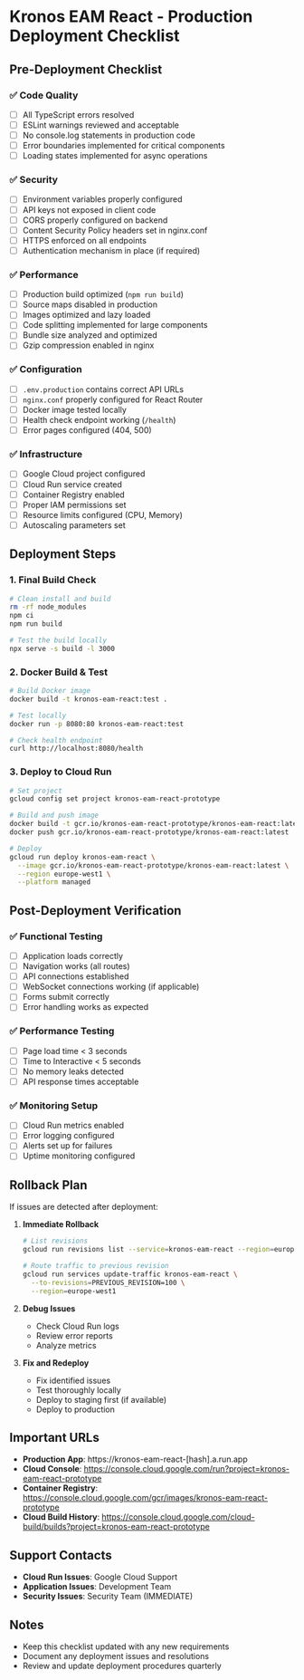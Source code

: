 # Kronos EAM React - Production Deployment Checklist

## Pre-Deployment Checklist

### ✅ Code Quality
- [ ] All TypeScript errors resolved
- [ ] ESLint warnings reviewed and acceptable
- [ ] No console.log statements in production code
- [ ] Error boundaries implemented for critical components
- [ ] Loading states implemented for async operations

### ✅ Security
- [ ] Environment variables properly configured
- [ ] API keys not exposed in client code
- [ ] CORS properly configured on backend
- [ ] Content Security Policy headers set in nginx.conf
- [ ] HTTPS enforced on all endpoints
- [ ] Authentication mechanism in place (if required)

### ✅ Performance
- [ ] Production build optimized (`npm run build`)
- [ ] Source maps disabled in production
- [ ] Images optimized and lazy loaded
- [ ] Code splitting implemented for large components
- [ ] Bundle size analyzed and optimized
- [ ] Gzip compression enabled in nginx

### ✅ Configuration
- [ ] `.env.production` contains correct API URLs
- [ ] `nginx.conf` properly configured for React Router
- [ ] Docker image tested locally
- [ ] Health check endpoint working (`/health`)
- [ ] Error pages configured (404, 500)

### ✅ Infrastructure
- [ ] Google Cloud project configured
- [ ] Cloud Run service created
- [ ] Container Registry enabled
- [ ] Proper IAM permissions set
- [ ] Resource limits configured (CPU, Memory)
- [ ] Autoscaling parameters set

## Deployment Steps

### 1. Final Build Check
```bash
# Clean install and build
rm -rf node_modules
npm ci
npm run build

# Test the build locally
npx serve -s build -l 3000
```

### 2. Docker Build & Test
```bash
# Build Docker image
docker build -t kronos-eam-react:test .

# Test locally
docker run -p 8080:80 kronos-eam-react:test

# Check health endpoint
curl http://localhost:8080/health
```

### 3. Deploy to Cloud Run
```bash
# Set project
gcloud config set project kronos-eam-react-prototype

# Build and push image
docker build -t gcr.io/kronos-eam-react-prototype/kronos-eam-react:latest .
docker push gcr.io/kronos-eam-react-prototype/kronos-eam-react:latest

# Deploy
gcloud run deploy kronos-eam-react \
  --image gcr.io/kronos-eam-react-prototype/kronos-eam-react:latest \
  --region europe-west1 \
  --platform managed
```

## Post-Deployment Verification

### ✅ Functional Testing
- [ ] Application loads correctly
- [ ] Navigation works (all routes)
- [ ] API connections established
- [ ] WebSocket connections working (if applicable)
- [ ] Forms submit correctly
- [ ] Error handling works as expected

### ✅ Performance Testing
- [ ] Page load time < 3 seconds
- [ ] Time to Interactive < 5 seconds
- [ ] No memory leaks detected
- [ ] API response times acceptable

### ✅ Monitoring Setup
- [ ] Cloud Run metrics enabled
- [ ] Error logging configured
- [ ] Alerts set up for failures
- [ ] Uptime monitoring configured

## Rollback Plan

If issues are detected after deployment:

1. **Immediate Rollback**
   ```bash
   # List revisions
   gcloud run revisions list --service=kronos-eam-react --region=europe-west1
   
   # Route traffic to previous revision
   gcloud run services update-traffic kronos-eam-react \
     --to-revisions=PREVIOUS_REVISION=100 \
     --region=europe-west1
   ```

2. **Debug Issues**
   - Check Cloud Run logs
   - Review error reports
   - Analyze metrics

3. **Fix and Redeploy**
   - Fix identified issues
   - Test thoroughly locally
   - Deploy to staging first (if available)
   - Deploy to production

## Important URLs

- **Production App**: https://kronos-eam-react-[hash].a.run.app
- **Cloud Console**: https://console.cloud.google.com/run?project=kronos-eam-react-prototype
- **Container Registry**: https://console.cloud.google.com/gcr/images/kronos-eam-react-prototype
- **Cloud Build History**: https://console.cloud.google.com/cloud-build/builds?project=kronos-eam-react-prototype

## Support Contacts

- **Cloud Run Issues**: Google Cloud Support
- **Application Issues**: Development Team
- **Security Issues**: Security Team (IMMEDIATE)

## Notes

- Keep this checklist updated with any new requirements
- Document any deployment issues and resolutions
- Review and update deployment procedures quarterly